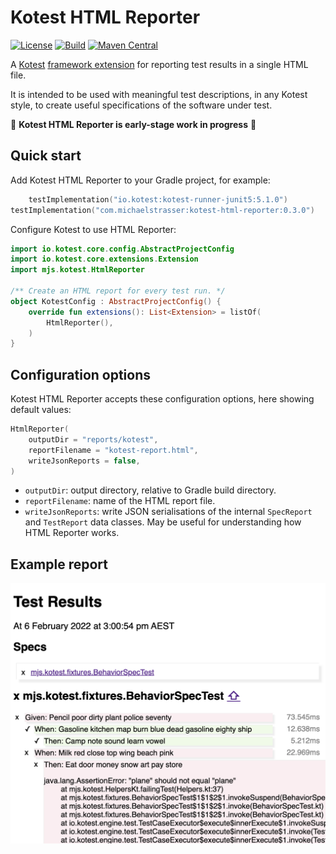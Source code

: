 # Kotest HTML Reporter

[![License](https://img.shields.io/badge/License-Apache%202.0-blue.svg)](https://opensource.org/licenses/Apache-2.0)
[![Build](https://github.com/mjstrasser/kotest-html-reporter/actions/workflows/build.yml/badge.svg)](https://github.com/mjstrasser/kotest-html-reporter/actions/workflows/build.yml)
[![Maven Central](https://img.shields.io/maven-central/v/com.michaelstrasser/kotest-html-reporter?label=maven%20central)](https://search.maven.org/search?q=a:kotest-html-reporter)

A [Kotest](https://kotest.io) [framework extension](https://kotest.io/docs/framework/extensions/extensions-introduction.html)
for reporting test results in a single HTML file.

It is intended to be used with meaningful test descriptions, in any Kotest style, to create useful specifications of the
software under test.

🚧 **Kotest HTML Reporter is early-stage work in progress** 🚧

## Quick start

Add Kotest HTML Reporter to your Gradle project, for example:

```kotlin
    testImplementation("io.kotest:kotest-runner-junit5:5.1.0")
testImplementation("com.michaelstrasser:kotest-html-reporter:0.3.0")
```

Configure Kotest to use HTML Reporter:

```kotlin
import io.kotest.core.config.AbstractProjectConfig
import io.kotest.core.extensions.Extension
import mjs.kotest.HtmlReporter

/** Create an HTML report for every test run. */
object KotestConfig : AbstractProjectConfig() {
    override fun extensions(): List<Extension> = listOf(
        HtmlReporter(),
    )
}
```

## Configuration options

Kotest HTML Reporter accepts these configuration options, here showing default values:

```kotlin
HtmlReporter(
    outputDir = "reports/kotest",
    reportFilename = "kotest-report.html",
    writeJsonReports = false,
)
```

- `outputDir`: output directory, relative to Gradle build directory.
- `reportFilename`: name of the HTML report file.
- `writeJsonReports`: write JSON serialisations of the internal `SpecReport` and `TestReport` data classes. May be
  useful for understanding how HTML Reporter works.

## Example report

![Example of rendered HTML Report](example.png)
